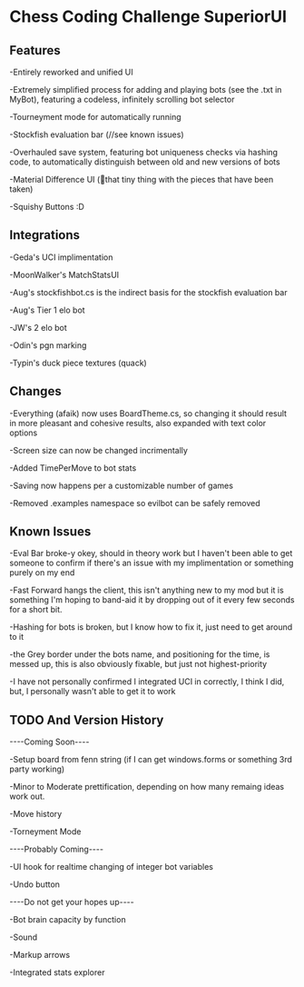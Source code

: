 # Chess Coding Challenge SuperiorUI

## Features
-Entirely reworked and unified UI

-Extremely simplified process for adding and playing bots (see the .txt in MyBot), featuring a codeless, infinitely scrolling bot selector

-Tourneyment mode for automatically running 

-Stockfish evaluation bar (//see known issues)

-Overhauled save system, featuring bot uniqueness checks via hashing code, to automatically distinguish between old and new versions of bots

-Material Difference UI (🤏that tiny thing with the pieces that have been taken)

-Squishy Buttons :D

## Integrations
-Geda's UCI implimentation

-MoonWalker's MatchStatsUI

-Aug's stockfishbot.cs is the indirect basis for the stockfish evaluation bar

-Aug's Tier 1 elo bot

-JW's 2 elo bot

-Odin's pgn marking

-Typin's duck piece textures (quack)


## Changes
-Everything (afaik) now uses BoardTheme.cs, so changing it should result in more pleasant and cohesive results, also expanded with text color options

-Screen size can now be changed incrimentally

-Added TimePerMove to bot stats

-Saving now happens per a customizable number of games

-Removed .examples namespace so evilbot can be safely removed

## Known Issues
-Eval Bar broke-y okey, should in theory work but I haven't been able to get someone to confirm if there's an issue with my implimentation or something purely on my end

-Fast Forward hangs the client, this isn't anything new to my mod but it is something I'm hoping to band-aid it by dropping out of it every few seconds for a short bit.

-Hashing for bots is broken, but I know how to fix it, just need to get around to it

-the Grey border under the bots name, and positioning for the time, is messed up, this is also obviously fixable, but just not highest-priority

-I have not personally confirmed I integrated UCI in correctly, I think I did, but, I personally wasn't able to get it to work

## TODO And Version History
----Coming Soon----

-Setup board from fenn string (if I can get windows.forms or something 3rd party working)

-Minor to Moderate prettification, depending on how many remaing ideas work out.

-Move history

-Torneyment Mode

----Probably Coming----

-UI hook for realtime changing of integer bot variables

-Undo button

----Do not get your hopes up----

-Bot brain capacity by function

-Sound

-Markup arrows

-Integrated stats explorer
